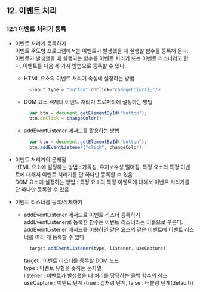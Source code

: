 ## 12. 이벤트 처리  
### 12.1 이벤트 처리기 등록  
  - 이벤트 처리기 등록하기  
    이벤트 주도형 프로그램에서는 이벤트가 발생했을 때 실행할 함수를 등록해 둔다.  
    이벤트가 발생했을 때 실행되는 함수를 이벤트 처리기 또는 이벤트 리스너라고 한다. 이벤트를 다음 세 가지 방법으로 등록할 수 있다.  
    - HTML 요소의 이벤트 처리기 속성에 설정하는 방법  
      ```javascript
        <input type = "button" onClick="changeColor();"/>
      ```
    - DOM 요소 객체의 이벤트 처리기 프로퍼티에 설정하는 방법  
      ```javascript
        var btn = document.getElementById("button");
        btn.onClick = changeColor();
      ```
    - addEventListener 메서드를 활용하는 방법  
      ```javascript
        var btn = document.getElementById("button");
        btn.addEventListener("click", changeColor);
      ```
   
  - 이벤트 처리기의 문제점  
    HTML 요소에 설정하는 방법 : 가독성, 유지보수성 떨어짐. 특정 요소의 특정 이벤트에 대해서 이벤트 처리기를 단 하나만 등록할 수 있음   
    DOM 요소에 설정하는 방법 : 특정 요소의 특정 이벤트에 대해서 이벤트 처리기를 단 하나만 등록할 수 있음  
    
  - 이벤트 리스너를 등록/삭제하기  
    - addEventListener 메서드로 이벤트 리스너 등록하기  
      addEventListener로 등록한 함수는 이벤트 리스너라는 이름으로 부른다. addEventListener 메서드를 이용하면 같은 요소의 같은 이벤트에 이벤트 리스너를 여러 개 등록할 수 있다.  
      ```javascript
        target.addEventListener(type, listener, useCapture);
      ```
      target : 이벤트 리스너를 등록할 DOM 노드  
      type : 이벤트 유형을 뜻하는 문자열  
      listener : 이벤트가 발생했을 때 처리를 담당하는 콜백 함수의 참조  
      useCapture : 이벤트 단계 (true : 캡처링 단계, false : 버블링 단계(default))  
    
    
      
